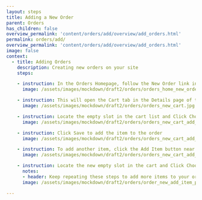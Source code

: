 ```yaml
---
layout: steps
title: Adding a New Order
parent: Orders
has_children: false
overview_permalink: 'content/orders/add/overview/add_orders.html'
permalink: orders/add/
overview_permalink: 'content/orders/add/overview/add_orders.html'
image: false
context:
  - title: Adding Orders
    description: Creating new orders on your site
    steps:

    - instruction: In the Orders Homepage, follow the New Order link in the Navigation Bar at the top of the page
      image: /assets/images/mockdown/draft2/orders/orders_home_new_order_dark.jpg

    - instruction: This will open the Cart tab in the Details page of the newly created order
      image: /assets/images/mockdown/draft2/orders/orders_new_cart.jpg

    - instruction: Locate the empty slot in the cart list and Click Choose a Variant and start typing the SKU or Product Title of the product you want to add to the order
      image: /assets/images/mockdown/draft2/orders/orders_new_cart_add_item_slot_dark.jpg

    - instruction: Click Save to add the item to the order
      image: /assets/images/mockdown/draft2/orders/orders_new_cart_add_item_save_dark.jpg

    - instruction: To add another item, click the Add Item button near the top of the tab
      image: /assets/images/mockdown/draft2/orders/orders_new_cart_add_item_dark.jpg

    - instruction: Locate the new empty slot in the cart and Click Choose a Variant and start typing the SKU or Product Title of the product you want to add to the order
      notes:
      - header: Keep repeating these steps to add more items to your order
      image: /assets/images/mockdown/draft2/orders/order_new_add_item_post_out_slot_dark.jpg

---
```

